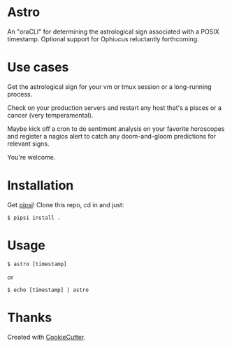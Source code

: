# Astro

An "oraCLI" for determining the astrological sign associated with a POSIX timestamp. Optional support for Ophiucus reluctantly forthcoming.

# Use cases

Get the astrological sign for your vm or tmux session or a long-running process.

Check on your production servers and restart any host that's a pisces or a cancer (very temperamental).

Maybe kick off a cron to do sentiment analysis on your favorite horoscopes and register a nagios alert to catch any doom-and-gloom predictions for relevant signs.

You're welcome.

# Installation

Get [pipsi](https://github.com/mitsuhiko/pipsi#readme)! Clone this repo, cd in and just:

    $ pipsi install .

# Usage

    $ astro [timestamp]

or

    $ echo [timestamp] | astro

# Thanks

Created with [CookieCutter](https://github.com/nvie/cookiecutter-python-cli).
